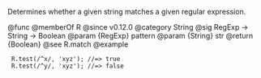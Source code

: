 Determines whether a given string matches a given regular expression.

@func
@memberOf R
@since v0.12.0
@category String
@sig RegExp -> String -> Boolean
@param {RegExp} pattern
@param {String} str
@return {Boolean}
@see R.match
@example

     R.test(/^x/, 'xyz'); //=> true
     R.test(/^y/, 'xyz'); //=> false
